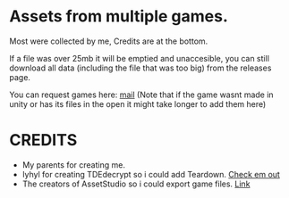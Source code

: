 # Assets from multiple games.

Most were collected by me, Credits are at the bottom.

If a file was over 25mb it will be emptied and unaccesible, you can still download all data (including the file that was too big) from the releases page.

You can request games here: [mail](mailto:hexahigh@protonmail.com)
(Note that if the game wasnt made in unity or has its files in the open it might take longer to add them here)

# CREDITS
- My parents for creating me.
- lyhyl for creating TDEdecrypt so i could add Teardown. [Check em out](https://github.com/lyhyl)
- The creators of AssetStudio so i could export game files. [Link](https://github.com/Perfare/AssetStudio)
